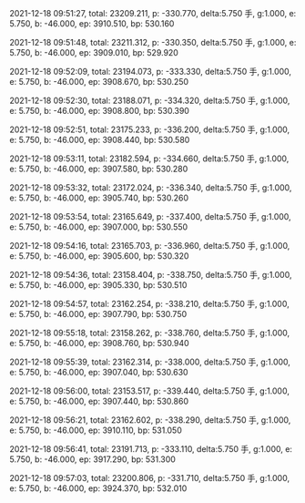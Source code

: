 2021-12-18 09:51:27, total: 23209.211, p: -330.770, delta:5.750 手, g:1.000, e: 5.750, b: -46.000, ep: 3910.510, bp: 530.160

2021-12-18 09:51:48, total: 23211.312, p: -330.350, delta:5.750 手, g:1.000, e: 5.750, b: -46.000, ep: 3909.010, bp: 529.920

2021-12-18 09:52:09, total: 23194.073, p: -333.330, delta:5.750 手, g:1.000, e: 5.750, b: -46.000, ep: 3908.670, bp: 530.250

2021-12-18 09:52:30, total: 23188.071, p: -334.320, delta:5.750 手, g:1.000, e: 5.750, b: -46.000, ep: 3908.800, bp: 530.390

2021-12-18 09:52:51, total: 23175.233, p: -336.200, delta:5.750 手, g:1.000, e: 5.750, b: -46.000, ep: 3908.440, bp: 530.580

2021-12-18 09:53:11, total: 23182.594, p: -334.660, delta:5.750 手, g:1.000, e: 5.750, b: -46.000, ep: 3907.580, bp: 530.280

2021-12-18 09:53:32, total: 23172.024, p: -336.340, delta:5.750 手, g:1.000, e: 5.750, b: -46.000, ep: 3905.740, bp: 530.260

2021-12-18 09:53:54, total: 23165.649, p: -337.400, delta:5.750 手, g:1.000, e: 5.750, b: -46.000, ep: 3907.000, bp: 530.550

2021-12-18 09:54:16, total: 23165.703, p: -336.960, delta:5.750 手, g:1.000, e: 5.750, b: -46.000, ep: 3905.600, bp: 530.320

2021-12-18 09:54:36, total: 23158.404, p: -338.750, delta:5.750 手, g:1.000, e: 5.750, b: -46.000, ep: 3905.330, bp: 530.510

2021-12-18 09:54:57, total: 23162.254, p: -338.210, delta:5.750 手, g:1.000, e: 5.750, b: -46.000, ep: 3907.790, bp: 530.750

2021-12-18 09:55:18, total: 23158.262, p: -338.760, delta:5.750 手, g:1.000, e: 5.750, b: -46.000, ep: 3908.760, bp: 530.940

2021-12-18 09:55:39, total: 23162.314, p: -338.000, delta:5.750 手, g:1.000, e: 5.750, b: -46.000, ep: 3907.040, bp: 530.630

2021-12-18 09:56:00, total: 23153.517, p: -339.440, delta:5.750 手, g:1.000, e: 5.750, b: -46.000, ep: 3907.440, bp: 530.860

2021-12-18 09:56:21, total: 23162.602, p: -338.290, delta:5.750 手, g:1.000, e: 5.750, b: -46.000, ep: 3910.110, bp: 531.050

2021-12-18 09:56:41, total: 23191.713, p: -333.110, delta:5.750 手, g:1.000, e: 5.750, b: -46.000, ep: 3917.290, bp: 531.300

2021-12-18 09:57:03, total: 23200.806, p: -331.710, delta:5.750 手, g:1.000, e: 5.750, b: -46.000, ep: 3924.370, bp: 532.010